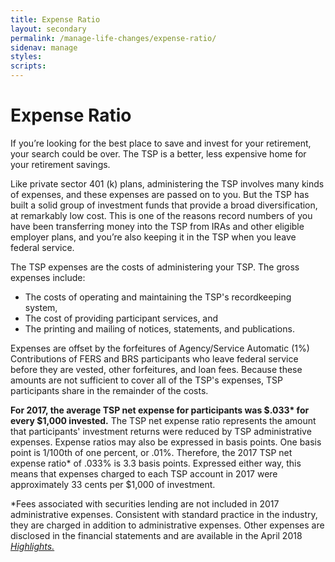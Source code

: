 ```yaml
---
title: Expense Ratio
layout: secondary
permalink: /manage-life-changes/expense-ratio/
sidenav: manage
styles:
scripts:
---
```


# Expense Ratio
If you’re looking for the best place to save and invest for your retirement, your search could be over. The TSP is a better, less expensive home for your retirement savings.
 
Like private sector 401 (k) plans, administering the TSP involves many kinds of expenses, and these expenses are passed on to you. But the TSP has built a solid group of investment funds that provide a broad diversification, at remarkably low cost. This is one of the reasons record numbers of you have been transferring money into the TSP from IRAs and other eligible employer plans, and you’re also keeping it in the TSP when you leave federal service. 
 
The TSP expenses are the costs of administering your TSP. The gross expenses include:
* The costs of operating and maintaining the TSP's recordkeeping system,
* The cost of providing participant services, and
* The printing and mailing of notices, statements, and publications.

Expenses are offset by the forfeitures of Agency/Service Automatic (1%) Contributions of FERS and BRS participants who leave federal service before they are vested, other forfeitures, and loan fees. Because these amounts are not sufficient to cover all of the TSP's expenses, TSP participants share in the remainder of the costs.

__For 2017, the average TSP net expense for participants was $.033* for every $1,000 invested.__
The TSP net expense ratio represents the amount that participants' investment returns were reduced by TSP administrative expenses. Expense ratios may also be expressed in basis points. One basis point is 1/100th of one percent, or .01%. Therefore, the 2017 TSP net expense ratio* of .033% is 3.3 basis points. Expressed either way, this means that expenses charged to each TSP account in 2017 were approximately 33 cents per $1,000 of investment.

*Fees associated with securities lending are not included in 2017 administrative expenses. Consistent with standard practice in the industry, they are charged in addition to administrative expenses. Other expenses are disclosed in the financial statements and are available in the April 2018 [*Highlights.*](https://www.tsp.gov/forms/newsletterArchive.html) 
